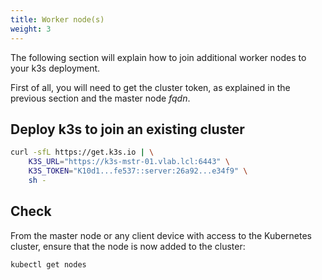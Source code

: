 ```yaml
---
title: Worker node(s)
weight: 3
---
```


The following section will explain how to join additional worker nodes to your
k3s deployment.

First of all, you will need to get the cluster token, as explained in the previous section and the master node _fqdn_.

## Deploy k3s to join an existing cluster

```bash
curl -sfL https://get.k3s.io | \
    K3S_URL="https://k3s-mstr-01.vlab.lcl:6443" \
    K3S_TOKEN="K10d1...fe537::server:26a92...e34f9" \
    sh -
```

## Check

From the master node or any client device with access to the Kubernetes cluster, ensure that the node is now added to the cluster:

```bash
kubectl get nodes
```
